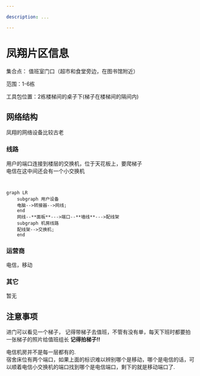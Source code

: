 ```yaml
---

description: ...

---
```


# 凤翔片区信息

集合点： 值班室门口（超市和食堂旁边，在图书馆附近）

范围：1-6栋

工具包位置：2栋楼梯间的桌子下(梯子在楼梯间的隔间内)
## 网络结构
凤翔的网络设备比较古老
### 线路
用户的端口连接到楼层的交换机，位于天花板上，要爬梯子     \
电信在这中间还会有一个小交换机
``` mermaid


graph LR
    subgraph 用户设备
    电脑-->转接器-->网线;
    end 
    网线--**面板**--->端口--**墙线**--->配线架
    subgraph 机房线路
    配线架-->交换机;
    end

```
### 运营商
电信，移动
### 其它
暂无
## 注意事项
进门可以看见一个梯子，
记得带梯子去值班，不管有没有单，每天下班时都要拍一张梯子的照片给值班组长
**记得拍梯子!!**

电信机房并不是每一层都有的.\
宿舍床位有两个端口，如果上面的标识难以辨别哪个是移动，哪个是电信的话，可以顺着电信小交换机的端口找到哪个是电信端口，剩下的就是移动端口了.






